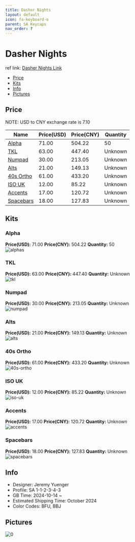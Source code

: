 ```yaml
---
title: Dasher Nights
layout: default
icon: fa-keyboard-o
parent: SA Keycaps
nav_order: ?
---
```


# Dasher Nights

ref link: [Dasher Nights Link](https://spkeyboards.com/products/sa-dasher-nights-2)

* [Price](#price)
* [Kits](#kits)
* [Info](#info)
* [Pictures](#pictures)

## Price

NOTE: USD to CNY exchange rate is 7.10

| Name          | Price(USD)   |  Price(CNY) | Quantity |
| ------------- | ------------ |  ---------- | -------- |
|[Alpha](#alpha)|71.00|504.22|50|
|[TKL](#tkl)|63.00|447.40|Unknown|
|[Numpad](#numpad)|30.00|213.05|Unknown|
|[Alts](#alts)|21.00|149.13|Unknown|
|[40s Ortho](#40s-ortho)|61.00|433.20|Unknown|
|[ISO UK](#iso-uk)|12.00|85.22|Unknown|
|[Accents](#accents)|17.00|120.72|Unknown|
|[Spacebars](#spacebars)|18.00|127.83|Unknown|



## Kits
### Alpha  
**Price(USD):** 71.00	**Price(CNY):** 504.22	**Quantity:** 50  
<img src="{{ 'assets/images/sa-keycaps/dasher-nights/kits_pics/alphas.png' | relative_url }}" alt="alphas" class="image featured">

### TKL  
**Price(USD):** 63.00	**Price(CNY):** 447.40	**Quantity:** Unknown  
<img src="{{ 'assets/images/sa-keycaps/dasher-nights/kits_pics/tkl.png' | relative_url }}" alt="tkl" class="image featured">

### Numpad  
**Price(USD):** 30.00	**Price(CNY):** 213.05	**Quantity:** Unknown  
<img src="{{ 'assets/images/sa-keycaps/dasher-nights/kits_pics/numpad.png' | relative_url }}" alt="numpad" class="image featured">

### Alts  
**Price(USD):** 21.00	**Price(CNY):** 149.13	**Quantity:** Unknown  
<img src="{{ 'assets/images/sa-keycaps/dasher-nights/kits_pics/alts.png' | relative_url }}" alt="alts" class="image featured">

### 40s Ortho  
**Price(USD):** 61.00	**Price(CNY):** 433.20	**Quantity:** Unknown  
<img src="{{ 'assets/images/sa-keycaps/dasher-nights/kits_pics/40s-ortho.png' | relative_url }}" alt="40s-ortho" class="image featured">

### ISO UK  
**Price(USD):** 12.00	**Price(CNY):** 85.22	**Quantity:** Unknown  
<img src="{{ 'assets/images/sa-keycaps/dasher-nights/kits_pics/iso-uk.png' | relative_url }}" alt="iso-uk" class="image featured">

### Accents  
**Price(USD):** 17.00	**Price(CNY):** 120.72	**Quantity:** Unknown  
<img src="{{ 'assets/images/sa-keycaps/dasher-nights/kits_pics/accents.png' | relative_url }}" alt="accents" class="image featured">

### Spacebars  
**Price(USD):** 18.00	**Price(CNY):** 127.83	**Quantity:** Unknown  
<img src="{{ 'assets/images/sa-keycaps/dasher-nights/kits_pics/spacebars.png' | relative_url }}" alt="spacebars" class="image featured">

## Info
* Designer: Jeremy Yuenger  
* Profile: SA 1-1-2-3-4-3  
* GB Time: 2024-10-14 ~   
* Estimated Shipping Time: October 2024
* Color Codes: BFU, BBJ


## Pictures  
<img src="{{ 'assets/images/sa-keycaps/dasher-nights/rendering_pics/render-1.jpg' | relative_url }}" alt="0" class="image featured">
